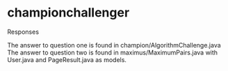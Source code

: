 # championchallenger
Responses

The answer to question one is found in champion/AlgorithmChallenge.java
The answer to question two is found in maximus/MaximumPairs.java with User.java and PageResult.java as models.

